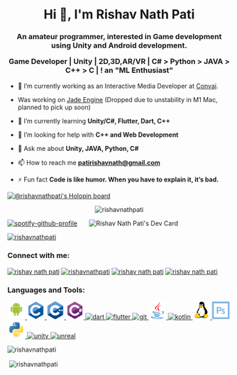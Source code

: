 <h1 align="center">Hi 👋, I'm Rishav Nath Pati</h1>
<h3 align="center">An amateur programmer, interested in Game development using Unity and Android development.
  
Game Developer | Unity | 2D,3D,AR/VR | C# > Python > JAVA > C++ > C | ! an "ML Enthusiast"</h3>


- 🔭 I’m currently working as an Interactive Media Developer at [Convai](https://convai.com/).

- Was working on [Jade Engine](https://github.com/rishavnathpati/Jade-Engine) (Dropped due to unstability in M1 Mac, planned to pick up soon)

- 🌱 I’m currently learning **Unity/C#, Flutter, Dart, C++**

- 🤝 I’m looking for help with **C++ and Web Development**

- 💬 Ask me about **Unity, JAVA, Python, C#**

- 📫 How to reach me **patirishavnath@gmail.com**

- ⚡ Fun fact **Code is like humor. When you have to explain it, it’s bad.**

[![@rishavnathpati's Holopin board](https://holopin.io/api/user/board?user=rishavnathpati)](https://holopin.io/@rishavnathpati)

<p align="center"> <img src="https://komarev.com/ghpvc/?username=rishavnathpati&label=Profile%20views&color=0e75b6&style=flat" alt="rishavnathpati" /> </p>
<a href="https://app.daily.dev/rishavnathpati" target="_blank">
    <img
      width="320"
      align="right"
      src="https://api.daily.dev/devcards/fa103513d2ef43e7a6e50c479883e3ba.png?r=6j3" alt="Rishav Nath Pati's Dev Card"
    />
  </a>
</div>

[![spotify-github-profile](https://spotify-github-profile.vercel.app/api/view?uid=pjezynd6iht6ys6q9pa02h5ob&cover_image=true&theme=default)](https://spotify-github-profile.vercel.app/api/view?uid=pjezynd6iht6ys6q9pa02h5ob&redirect=true)

<p align="left"> <a href="https://twitter.com/rishavnathpati" target="blank"><img src="https://img.shields.io/twitter/follow/rishavnathpati?logo=twitter&style=for-the-badge" alt="rishavnathpati" /></a> </p>

<!-- ### Blogs posts
<!-- BLOG-POST-LIST:START -->
<!-- BLOG-POST-LIST:END -->

<h3 align="left">Connect with me:</h3>
<p align="left">
<a href="https://dev.to/rishavnathpati" target="blank"><img align="center" src="https://raw.githubusercontent.com/rahuldkjain/github-profile-readme-generator/master/src/images/icons/Social/devto.svg" alt="rishav nath pati" height="30" width="40" /></a>
<a href="https://twitter.com/rishavnathpati" target="blank"><img align="center" src="https://raw.githubusercontent.com/rahuldkjain/github-profile-readme-generator/master/src/images/icons/Social/twitter.svg" alt="rishavnathpati" height="30" width="40" /></a>
<a href="https://www.linkedin.com/in/rishav-n-67223bb9/" target="blank"><img align="center" src="https://raw.githubusercontent.com/rahuldkjain/github-profile-readme-generator/master/src/images/icons/Social/linked-in-alt.svg" alt="rishav nath pati" height="30" width="40" /></a>
<a href="https://stackoverflow.com/users/9881499/rishav-nath-pati" target="blank"><img align="center" src="https://raw.githubusercontent.com/rahuldkjain/github-profile-readme-generator/master/src/images/icons/Social/stack-overflow.svg" alt="rishav nath pati" height="30" width="40" /></a>
</p>

<h3 align="left">Languages and Tools:</h3>
<p align="left"> <a href="https://developer.android.com" target="_blank" rel="noreferrer"> <img src="https://raw.githubusercontent.com/devicons/devicon/master/icons/android/android-original-wordmark.svg" alt="android" width="40" height="40"/> </a> <a href="https://www.cprogramming.com/" target="_blank" rel="noreferrer"> <img src="https://raw.githubusercontent.com/devicons/devicon/master/icons/c/c-original.svg" alt="c" width="40" height="40"/> </a> <a href="https://www.w3schools.com/cpp/" target="_blank" rel="noreferrer"> <img src="https://raw.githubusercontent.com/devicons/devicon/master/icons/cplusplus/cplusplus-original.svg" alt="cplusplus" width="40" height="40"/> </a> <a href="https://www.w3schools.com/cs/" target="_blank" rel="noreferrer"> <img src="https://raw.githubusercontent.com/devicons/devicon/master/icons/csharp/csharp-original.svg" alt="csharp" width="40" height="40"/> </a> <a href="https://dart.dev" target="_blank" rel="noreferrer"> <img src="https://www.vectorlogo.zone/logos/dartlang/dartlang-icon.svg" alt="dart" width="40" height="40"/> </a> <a href="https://flutter.dev" target="_blank" rel="noreferrer"> <img src="https://www.vectorlogo.zone/logos/flutterio/flutterio-icon.svg" alt="flutter" width="40" height="40"/> </a> <a href="https://git-scm.com/" target="_blank" rel="noreferrer"> <img src="https://www.vectorlogo.zone/logos/git-scm/git-scm-icon.svg" alt="git" width="40" height="40"/> </a> <a href="https://www.java.com" target="_blank" rel="noreferrer"> <img src="https://raw.githubusercontent.com/devicons/devicon/master/icons/java/java-original.svg" alt="java" width="40" height="40"/> </a> <a href="https://kotlinlang.org" target="_blank" rel="noreferrer"> <img src="https://www.vectorlogo.zone/logos/kotlinlang/kotlinlang-icon.svg" alt="kotlin" width="40" height="40"/> </a> <a href="https://www.linux.org/" target="_blank" rel="noreferrer"> <img src="https://raw.githubusercontent.com/devicons/devicon/master/icons/linux/linux-original.svg" alt="linux" width="40" height="40"/> </a> <a href="https://www.photoshop.com/en" target="_blank" rel="noreferrer"> <img src="https://raw.githubusercontent.com/devicons/devicon/master/icons/photoshop/photoshop-line.svg" alt="photoshop" width="40" height="40"/> </a> <a href="https://www.python.org" target="_blank" rel="noreferrer"> <img src="https://raw.githubusercontent.com/devicons/devicon/master/icons/python/python-original.svg" alt="python" width="40" height="40"/> </a> <a href="https://unity.com/" target="_blank" rel="noreferrer"> <img src="https://www.vectorlogo.zone/logos/unity3d/unity3d-icon.svg" alt="unity" width="40" height="40"/> </a> <a href="https://unrealengine.com/" target="_blank" rel="noreferrer"> <img src="https://raw.githubusercontent.com/kenangundogan/fontisto/036b7eca71aab1bef8e6a0518f7329f13ed62f6b/icons/svg/brand/unreal-engine.svg" alt="unreal" width="40" height="40"/> </a> </p>

<p><img align="centre" src="https://github-readme-stats.vercel.app/api/top-langs?username=rishavnathpati&show_icons=true&locale=en&layout=compact" alt="rishavnathpati" /></p>

<p>&nbsp;<img align="center" src="https://github-readme-stats.vercel.app/api?username=rishavnathpati&show_icons=true&locale=en" alt="rishavnathpati" /></p>

<!--- <p align="center"> <a href="https://github.com/ryo-ma/github-profile-trophy"><img src="https://github-profile-trophy.vercel.app/?<!---username=rishavnathpati" alt="rishavnathpati"/></a> </p>

<p><img align="center" src="https://github-readme-streak-stats.herokuapp.com/?user=rishavnathpati&" alt="rishavnathpati" /></p>
